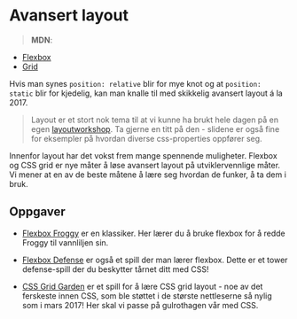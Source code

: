 # Avansert layout

> **MDN**:

-   [Flexbox](https://developer.mozilla.org/en-US/docs/Web/CSS/CSS_Flexible_Box_Layout)
-   [Grid](https://developer.mozilla.org/en-US/docs/Web/CSS/CSS_Grid_Layout)

Hvis man synes `position: relative` blir for mye knot og at `position: static` blir for kjedelig, kan man knalle til med skikkelig avansert layout á la 2017.

> Layout er et stort nok tema til at vi kunne ha brukt hele dagen på en egen [layoutworkshop](https://github.com/kentandersen/layout-workshop). Ta gjerne en titt på den - slidene er også fine for eksempler på hvordan diverse css-properties oppfører seg.

Innenfor layout har det vokst frem mange spennende muligheter. Flexbox og CSS grid er nye måter å løse avansert layout på utviklervennlige måter. Vi mener at en av de beste måtene å lære seg hvordan de funker, å ta dem i bruk.

## Oppgaver

-   [Flexbox Froggy](http://flexboxfroggy.com/) er en klassiker. Her lærer du å bruke flexbox for å redde Froggy til vannliljen sin.

-   [Flexbox Defense](http://www.flexboxdefense.com/) er også et spill der man lærer flexbox. Dette er et tower defense-spill der du beskytter tårnet ditt med CSS!

-   [CSS Grid Garden](http://cssgridgarden.com/) er et spill for å lære CSS grid layout - noe av det ferskeste innen CSS, som ble støttet i de største nettleserne så nylig som i mars 2017! Her skal vi passe på gulrothagen vår med CSS.
